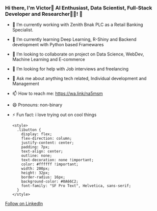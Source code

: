 ### Hi there, I'm Victor👋 AI Enthusiast, Data Scientist, Full-Stack Developer and Researcher👨‍💻! 👋

- 🔭  I’m currently working with Zenith Bnak PLC as a Retail Banking Specialist.
- 🌱 I’m currently learning Deep Learning, R-Shiny and Backend development with Python based Framewares
- 👯 I’m looking to collaborate on project on Data Science, WebDev, Machine Learning and E-commerce
- 🤔 I’m looking for help with Job interviews and freelancing
- 💬 Ask me about anything tech related, Individual development and Management 
- 📫 How to reach me: https://wa.link/na5msm 
- 😄 Pronouns: non-binary
- ⚡ Fun fact: i love trying out on cool things

      <style>
        .libutton {
          display: flex;
          flex-direction: column;
          justify-content: center;
          padding: 7px;
          text-align: center;
          outline: none;
          text-decoration: none !important;
          color: #ffffff !important;
          width: 200px;
          height: 32px;
          border-radius: 16px;
          background-color: #0A66C2;
          font-family: "SF Pro Text", Helvetica, sans-serif;
        }
      </style>
<a class="libutton" href="https://www.linkedin.com/comm/mynetwork/discovery-see-all?usecase=PEOPLE_FOLLOWS&followMember=victorpeace" target="_blank">Follow on LinkedIn</a>
